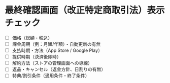 # 最終確認画面（改正特定商取引法）表示チェック
- [ ] 価格（総額・税込）
- [ ] 課金周期（例：月額/年額）・自動更新の有無
- [ ] 支払時期・方法（App Store / Google Play）
- [ ] 提供時期（決済後即時）
- [ ] 解約方法（ストアの管理画面への導線）
- [ ] 返品・キャンセル（返金方針、日割りの有無）
- [ ] 特典/割引条件（適用条件・終了条件）
